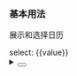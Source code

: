 ### 基本用法

展示和选择日历

<div class="cell-demo vp-raw">
  <yc-calendar v-model="value" style="min-width:875px;" />
  select: {{value}}
</div>

<script setup>
import { ref } from 'vue';
const value = ref(new Date('2023-01-01'));
</script>

<details>
<summary>
 <button class="code-btn"  >
    <icon-code />
 </button>
</summary>

```vue
<template>
  <yc-calendar v-model="value" />
  select: {{ value }}
</template>

<script setup>
import { ref } from 'vue';
const value = ref(new Date('2023-01-01'));
</script>
```

</details>
